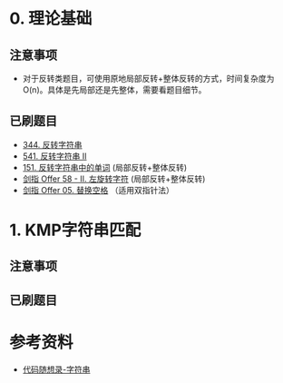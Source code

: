 # 0. 理论基础

## 注意事项
- 对于反转类题目，可使用原地局部反转+整体反转的方式，时间复杂度为O(n)。具体是先局部还是先整体，需要看题目细节。

## 已刷题目
- [344. 反转字符串](https://leetcode.cn/problems/reverse-string/)
- [541. 反转字符串 II](https://leetcode.cn/problems/reverse-string-ii/)
- [151. 反转字符串中的单词](https://leetcode.cn/problems/reverse-words-in-a-string/) (局部反转+整体反转)
- [剑指 Offer 58 - II. 左旋转字符](https://leetcode.cn/problems/zuo-xuan-zhuan-zi-fu-chuan-lcof/) (局部反转+整体反转)
- [剑指 Offer 05. 替换空格](https://leetcode.cn/problems/ti-huan-kong-ge-lcof/) （适用双指针法）

# 1. KMP字符串匹配

## 注意事项


## 已刷题目


# 参考资料
- [代码随想录-字符串](https://programmercarl.com/%E5%AD%97%E7%AC%A6%E4%B8%B2%E6%80%BB%E7%BB%93.html)
